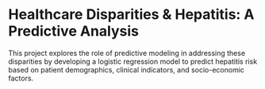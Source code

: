 # Healthcare Disparities & Hepatitis: A Predictive Analysis
This project explores the role of predictive modeling in addressing these disparities by developing a logistic regression model to predict hepatitis risk based on patient demographics, clinical indicators, and socio-economic factors.
